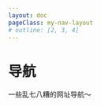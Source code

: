 ```yaml
---
layout: doc
pageClass: my-nav-layout
# outline: [2, 3, 4]
---
```


<script setup>
import { NAV_DATA } from './navData'
</script>
<style lang="scss">
.my-nav-layout {
  .my-nav-desc{
    
  }
  /* 覆盖全局的 vp-layout-max-width（仅当前页面使用） */
  --vp-layout-max-width: 1660px;

  /* layout 样式 */
  .container {
    max-width: var(--vp-layout-max-width) !important;
  }
  .content-container,
  .content {
    max-width: 100% !important;
  }

  /* aside 样式 */
  .aside {
    padding-left: 0;
    max-width: 224px;
  }

  /* custom-block */
  .custom-block {
    background: var(--my-custom-block-tip-bg);
    .custom-block-title {
      font-size: var(--vp-custom-block-font-size);
    }
    ul {
      margin: 8px 0;
    }
    li {
      margin: 0;
    }
  }

  .vp-doc h2 {
    margin-top: 24px;
  }
}
</style>

# 导航

<div class="custom-block">
  <div>一些乱七八糟的网址导航～</div>
</div>

<navLinks v-for="{title, items} in NAV_DATA" :title="title" :items="items"/>

<br />
